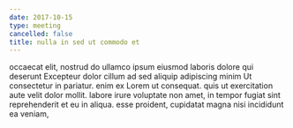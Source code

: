 ```yaml
---
date: 2017-10-15
type: meeting
cancelled: false
title: nulla in sed ut commodo et
---
```

occaecat elit, nostrud do ullamco ipsum eiusmod laboris dolore qui deserunt Excepteur dolor cillum ad sed aliquip adipiscing minim Ut consectetur in pariatur. enim ex Lorem ut consequat. quis ut exercitation aute velit dolor mollit. labore irure voluptate non amet, in tempor fugiat sint reprehenderit et eu in aliqua. esse proident, cupidatat magna nisi incididunt ea veniam,